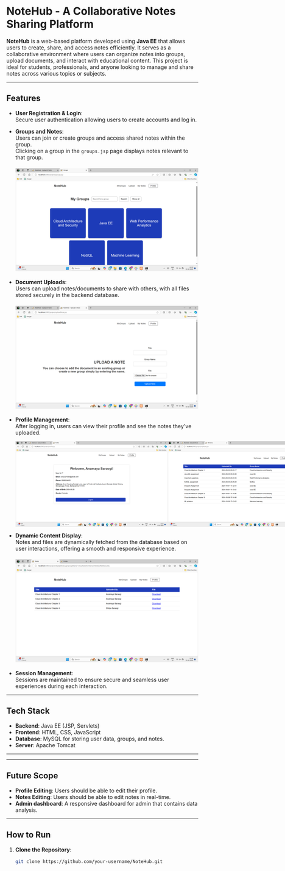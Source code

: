# NoteHub - A Collaborative Notes Sharing Platform

**NoteHub** is a web-based platform developed using **Java EE** that allows users to create, share, and access notes efficiently. It serves as a collaborative environment where users can organize notes into groups, upload documents, and interact with educational content. This project is ideal for students, professionals, and anyone looking to manage and share notes across various topics or subjects.

---

## Features

- **User Registration & Login**:  
  Secure user authentication allowing users to create accounts and log in.
  
- **Groups and Notes**:  
  Users can join or create groups and access shared notes within the group.  
  Clicking on a group in the `groups.jsp` page displays notes relevant to that group.

  <img src="images/groups.png" alt="Groups Page" width="500" style="display: block; margin: 20px auto;" />

- **Document Uploads**:  
  Users can upload notes/documents to share with others, with all files stored securely in the backend database.

  <img src="images/upload note.png" alt="Upload Notes Page" width="500" style="display: block; margin: 20px auto;" />

- **Profile Management**:  
  After logging in, users can view their profile and see the notes they've uploaded.

  <div style="display: flex; justify-content: space-around;">
      <img src="images/profile.png" alt="Profile Page" width="400" />
      <img src="images/myNotes.png" alt="My Notes Page" width="400" />
  </div>

- **Dynamic Content Display**:  
  Notes and files are dynamically fetched from the database based on user interactions, offering a smooth and responsive experience.

  <img src="images/notes.png" alt="Notes Display" width="500" style="display: block; margin: 20px auto;" />

- **Session Management**:  
  Sessions are maintained to ensure secure and seamless user experiences during each interaction.

---

## Tech Stack

- **Backend**: Java EE (JSP, Servlets)
- **Frontend**: HTML, CSS, JavaScript
- **Database**: MySQL for storing user data, groups, and notes.
- **Server**: Apache Tomcat

---


---

## Future Scope

- **Profile Editing**: Users should be able to edit their profile.
- **Notes Editing**: Users should be able to edit notes in real-time.
- **Admin dashboard**: A responsive dashboard for admin that contains data analysis.
  
---

## How to Run

1. **Clone the Repository**:
   ```bash
   git clone https://github.com/your-username/NoteHub.git
